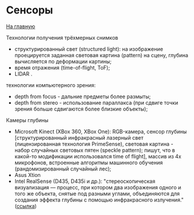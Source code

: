 # Сенсоры

[На главную](index.md)

Технологии получения трёхмерных снимков
* структурированный свет (structured light): на изображение проецируется заданная световая картина (pattern) на сцену,
глубина вычисляется по деформации картины;
* время отражения (time-of-flight, ToF);
* LIDAR .

технологии компьютерного зрения:
* depth from focus - дальние предметы более размыты;
* depth from stereo - использование параллакса (при сдвиге точки зрения больше сдвигаются более близкие объекты);

Камеры глубины
* Microsoft Kinect (XBox 360, XBox One): RGB-камера, сенсор глубины [структурированный инфракрасный лазерный свет (лицензированная технология PrimeSense), световая картина - набор случайных световых пятен (speckle pattern); пишут, что в
какой-то модификации использовался time of flight], массив
из 4х микрофонов, встроенные алгоритмы машинного обучения (рандомизированный случайный лес);
* Asus Xtion
* Intel RealSense (D435, D435i и др.): "стереоскопическая визуализация — процесс, при котором два изображения одного и того же объекта, снятые под разными углами, объединяются для создания эффекта глубины с помощью инфракрасного излучения."
([ссылка](https://habr.com/ru/companies/bothub/news/927168/)) 

